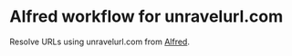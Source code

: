 # Alfred workflow for unravelurl.com

Resolve URLs using unravelurl.com from [Alfred](http://alfred.app).
